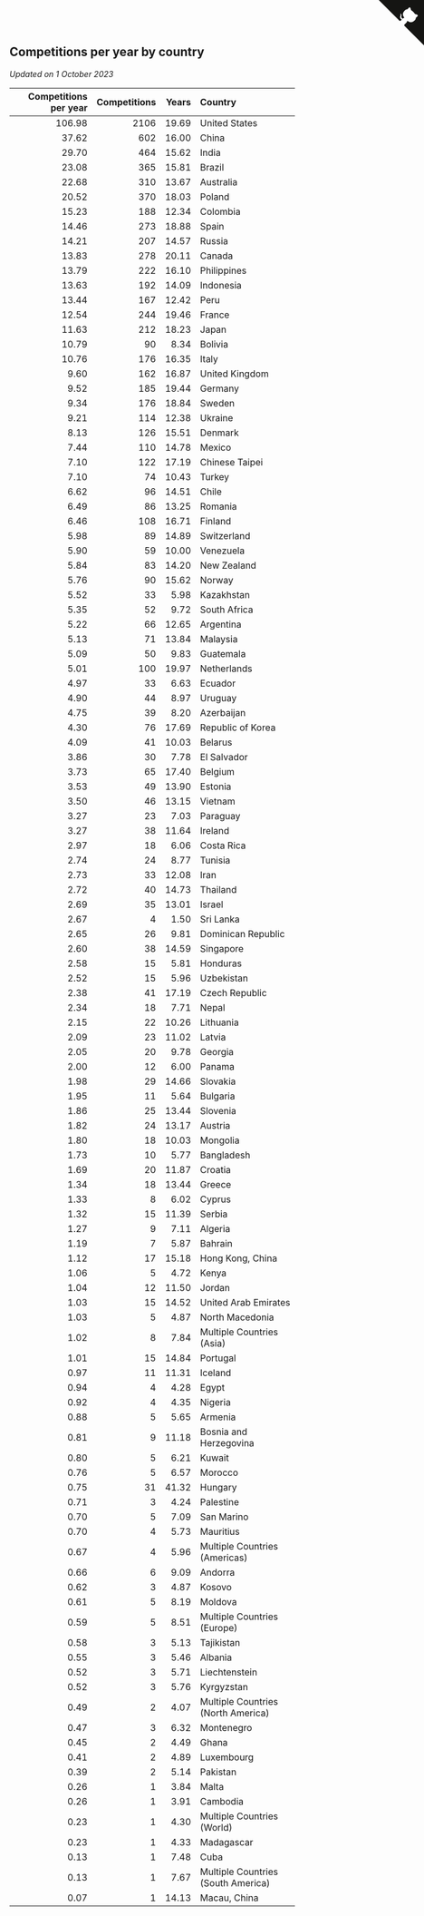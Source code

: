 ## Competitions per year by country

*Updated on  1 October 2023*

| Competitions per year | Competitions | Years | Country |
| ---: | ---: | ---: | :--- |
| 106.98 | 2106 | 19.69 | United States |
| 37.62 | 602 | 16.00 | China |
| 29.70 | 464 | 15.62 | India |
| 23.08 | 365 | 15.81 | Brazil |
| 22.68 | 310 | 13.67 | Australia |
| 20.52 | 370 | 18.03 | Poland |
| 15.23 | 188 | 12.34 | Colombia |
| 14.46 | 273 | 18.88 | Spain |
| 14.21 | 207 | 14.57 | Russia |
| 13.83 | 278 | 20.11 | Canada |
| 13.79 | 222 | 16.10 | Philippines |
| 13.63 | 192 | 14.09 | Indonesia |
| 13.44 | 167 | 12.42 | Peru |
| 12.54 | 244 | 19.46 | France |
| 11.63 | 212 | 18.23 | Japan |
| 10.79 | 90 | 8.34 | Bolivia |
| 10.76 | 176 | 16.35 | Italy |
| 9.60 | 162 | 16.87 | United Kingdom |
| 9.52 | 185 | 19.44 | Germany |
| 9.34 | 176 | 18.84 | Sweden |
| 9.21 | 114 | 12.38 | Ukraine |
| 8.13 | 126 | 15.51 | Denmark |
| 7.44 | 110 | 14.78 | Mexico |
| 7.10 | 122 | 17.19 | Chinese Taipei |
| 7.10 | 74 | 10.43 | Turkey |
| 6.62 | 96 | 14.51 | Chile |
| 6.49 | 86 | 13.25 | Romania |
| 6.46 | 108 | 16.71 | Finland |
| 5.98 | 89 | 14.89 | Switzerland |
| 5.90 | 59 | 10.00 | Venezuela |
| 5.84 | 83 | 14.20 | New Zealand |
| 5.76 | 90 | 15.62 | Norway |
| 5.52 | 33 | 5.98 | Kazakhstan |
| 5.35 | 52 | 9.72 | South Africa |
| 5.22 | 66 | 12.65 | Argentina |
| 5.13 | 71 | 13.84 | Malaysia |
| 5.09 | 50 | 9.83 | Guatemala |
| 5.01 | 100 | 19.97 | Netherlands |
| 4.97 | 33 | 6.63 | Ecuador |
| 4.90 | 44 | 8.97 | Uruguay |
| 4.75 | 39 | 8.20 | Azerbaijan |
| 4.30 | 76 | 17.69 | Republic of Korea |
| 4.09 | 41 | 10.03 | Belarus |
| 3.86 | 30 | 7.78 | El Salvador |
| 3.73 | 65 | 17.40 | Belgium |
| 3.53 | 49 | 13.90 | Estonia |
| 3.50 | 46 | 13.15 | Vietnam |
| 3.27 | 23 | 7.03 | Paraguay |
| 3.27 | 38 | 11.64 | Ireland |
| 2.97 | 18 | 6.06 | Costa Rica |
| 2.74 | 24 | 8.77 | Tunisia |
| 2.73 | 33 | 12.08 | Iran |
| 2.72 | 40 | 14.73 | Thailand |
| 2.69 | 35 | 13.01 | Israel |
| 2.67 | 4 | 1.50 | Sri Lanka |
| 2.65 | 26 | 9.81 | Dominican Republic |
| 2.60 | 38 | 14.59 | Singapore |
| 2.58 | 15 | 5.81 | Honduras |
| 2.52 | 15 | 5.96 | Uzbekistan |
| 2.38 | 41 | 17.19 | Czech Republic |
| 2.34 | 18 | 7.71 | Nepal |
| 2.15 | 22 | 10.26 | Lithuania |
| 2.09 | 23 | 11.02 | Latvia |
| 2.05 | 20 | 9.78 | Georgia |
| 2.00 | 12 | 6.00 | Panama |
| 1.98 | 29 | 14.66 | Slovakia |
| 1.95 | 11 | 5.64 | Bulgaria |
| 1.86 | 25 | 13.44 | Slovenia |
| 1.82 | 24 | 13.17 | Austria |
| 1.80 | 18 | 10.03 | Mongolia |
| 1.73 | 10 | 5.77 | Bangladesh |
| 1.69 | 20 | 11.87 | Croatia |
| 1.34 | 18 | 13.44 | Greece |
| 1.33 | 8 | 6.02 | Cyprus |
| 1.32 | 15 | 11.39 | Serbia |
| 1.27 | 9 | 7.11 | Algeria |
| 1.19 | 7 | 5.87 | Bahrain |
| 1.12 | 17 | 15.18 | Hong Kong, China |
| 1.06 | 5 | 4.72 | Kenya |
| 1.04 | 12 | 11.50 | Jordan |
| 1.03 | 15 | 14.52 | United Arab Emirates |
| 1.03 | 5 | 4.87 | North Macedonia |
| 1.02 | 8 | 7.84 | Multiple Countries (Asia) |
| 1.01 | 15 | 14.84 | Portugal |
| 0.97 | 11 | 11.31 | Iceland |
| 0.94 | 4 | 4.28 | Egypt |
| 0.92 | 4 | 4.35 | Nigeria |
| 0.88 | 5 | 5.65 | Armenia |
| 0.81 | 9 | 11.18 | Bosnia and Herzegovina |
| 0.80 | 5 | 6.21 | Kuwait |
| 0.76 | 5 | 6.57 | Morocco |
| 0.75 | 31 | 41.32 | Hungary |
| 0.71 | 3 | 4.24 | Palestine |
| 0.70 | 5 | 7.09 | San Marino |
| 0.70 | 4 | 5.73 | Mauritius |
| 0.67 | 4 | 5.96 | Multiple Countries (Americas) |
| 0.66 | 6 | 9.09 | Andorra |
| 0.62 | 3 | 4.87 | Kosovo |
| 0.61 | 5 | 8.19 | Moldova |
| 0.59 | 5 | 8.51 | Multiple Countries (Europe) |
| 0.58 | 3 | 5.13 | Tajikistan |
| 0.55 | 3 | 5.46 | Albania |
| 0.52 | 3 | 5.71 | Liechtenstein |
| 0.52 | 3 | 5.76 | Kyrgyzstan |
| 0.49 | 2 | 4.07 | Multiple Countries (North America) |
| 0.47 | 3 | 6.32 | Montenegro |
| 0.45 | 2 | 4.49 | Ghana |
| 0.41 | 2 | 4.89 | Luxembourg |
| 0.39 | 2 | 5.14 | Pakistan |
| 0.26 | 1 | 3.84 | Malta |
| 0.26 | 1 | 3.91 | Cambodia |
| 0.23 | 1 | 4.30 | Multiple Countries (World) |
| 0.23 | 1 | 4.33 | Madagascar |
| 0.13 | 1 | 7.48 | Cuba |
| 0.13 | 1 | 7.67 | Multiple Countries (South America) |
| 0.07 | 1 | 14.13 | Macau, China |


<a href="https://github.com/jonatanklosko/wca_statistics" class="github-corner" aria-label="View source on Github"><svg width="80" height="80" viewBox="0 0 250 250" style="fill:#151513; color:#fff; position: absolute; top: 0; border: 0; right: 0;" aria-hidden="true"><path d="M0,0 L115,115 L130,115 L142,142 L250,250 L250,0 Z"></path><path d="M128.3,109.0 C113.8,99.7 119.0,89.6 119.0,89.6 C122.0,82.7 120.5,78.6 120.5,78.6 C119.2,72.0 123.4,76.3 123.4,76.3 C127.3,80.9 125.5,87.3 125.5,87.3 C122.9,97.6 130.6,101.9 134.4,103.2" fill="currentColor" style="transform-origin: 130px 106px;" class="octo-arm"></path><path d="M115.0,115.0 C114.9,115.1 118.7,116.5 119.8,115.4 L133.7,101.6 C136.9,99.2 139.9,98.4 142.2,98.6 C133.8,88.0 127.5,74.4 143.8,58.0 C148.5,53.4 154.0,51.2 159.7,51.0 C160.3,49.4 163.2,43.6 171.4,40.1 C171.4,40.1 176.1,42.5 178.8,56.2 C183.1,58.6 187.2,61.8 190.9,65.4 C194.5,69.0 197.7,73.2 200.1,77.6 C213.8,80.2 216.3,84.9 216.3,84.9 C212.7,93.1 206.9,96.0 205.4,96.6 C205.1,102.4 203.0,107.8 198.3,112.5 C181.9,128.9 168.3,122.5 157.7,114.1 C157.9,116.9 156.7,120.9 152.7,124.9 L141.0,136.5 C139.8,137.7 141.6,141.9 141.8,141.8 Z" fill="currentColor" class="octo-body"></path></svg></a><style>.github-corner:hover .octo-arm{animation:octocat-wave 560ms ease-in-out}@keyframes octocat-wave{0%,100%{transform:rotate(0)}20%,60%{transform:rotate(-25deg)}40%,80%{transform:rotate(10deg)}}@media (max-width:500px){.github-corner:hover .octo-arm{animation:none}.github-corner .octo-arm{animation:octocat-wave 560ms ease-in-out}}</style>

